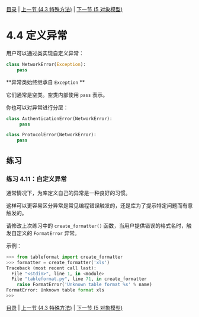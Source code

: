 [目录](../Contents.md) \| [上一节 (4.3 特殊方法)](03_Special_methods.md) \| [下一节 (5 对象模型)](../05_Object_model/00_Overview.md)

# 4.4 定义异常

用户可以通过类实现自定义异常：

```python
class NetworkError(Exception):
    pass
```

**异常类始终继承自 `Exception` **

它们通常是空类。空类内部使用 `pass`  表示。

你也可以对异常进行分层：

```python
class AuthenticationError(NetworkError):
     pass

class ProtocolError(NetworkError):
    pass
```

## 练习

### 练习 4.11：自定义异常

通常情况下，为库定义自己的异常是一种良好的习惯。

这样可以更容易区分异常是常见编程错误触发的，还是库为了提示特定问题而有意触发的。

请修改上次练习中的 `create_formatter()` 函数，当用户提供错误的格式名时，触发自定义的 `FormatError` 异常。

示例：

```python
>>> from tableformat import create_formatter
>>> formatter = create_formatter('xls')
Traceback (most recent call last):
  File "<stdin>", line 1, in <module>
  File "tableformat.py", line 71, in create_formatter
    raise FormatError('Unknown table format %s' % name)
FormatError: Unknown table format xls
>>>
```

[目录](../Contents.md) \| [上一节 (4.3 特殊方法)](03_Special_methods.md) \| [下一节 (5 对象模型)](../05_Object_model/00_Overview.md)